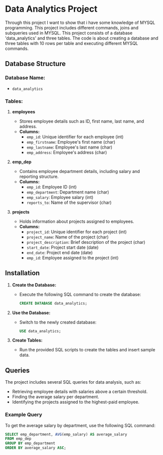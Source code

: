 # Data Analytics Project

Through this project I want to show that i have some knowledge of MYSQL programming. This project includes different commands, joins and subqueries used in MYSQL. This project consists of a database 'data_analytics' and three tables. The code is about creating a database and three tables with 10 rows per table and executing different MYSQL commands.

## Database Structure

### Database Name:
- `data_analytics`

### Tables:
1. **employees**
   - Stores employee details such as ID, first name, last name, and address.
   - **Columns:**
     - `emp_id`: Unique identifier for each employee (int)
     - `emp_firstname`: Employee's first name (char)
     - `emp_lastname`: Employee's last name (char)
     - `emp_address`: Employee's address (char)

2. **emp_dep**
   - Contains employee department details, including salary and reporting structure.
   - **Columns:**
     - `emp_id`: Employee ID (int)
     - `emp_department`: Department name (char)
     - `emp_salary`: Employee salary (int)
     - `reports_to`: Name of the supervisor (char)

3. **projects**
   - Holds information about projects assigned to employees.
   - **Columns:**
     - `project_id`: Unique identifier for each project (int)
     - `project_name`: Name of the project (char)
     - `project_description`: Brief description of the project (char)
     - `start_date`: Project start date (date)
     - `end_date`: Project end date (date)
     - `emp_id`: Employee assigned to the project (int)

## Installation

1. **Create the Database:**
   - Execute the following SQL command to create the database:
     ```sql
     CREATE DATABASE data_analytics;
     ```

2. **Use the Database:**
   - Switch to the newly created database:
     ```sql
     USE data_analytics;
     ```

3. **Create Tables:**
   - Run the provided SQL scripts to create the tables and insert sample data.

## Queries

The project includes several SQL queries for data analysis, such as:
- Retrieving employee details with salaries above a certain threshold.
- Finding the average salary per department.
- Identifying the projects assigned to the highest-paid employee.

### Example Query
To get the average salary by department, use the following SQL command:
```sql
SELECT emp_department, AVG(emp_salary) AS average_salary 
FROM emp_dep 
GROUP BY emp_department 
ORDER BY average_salary ASC;
